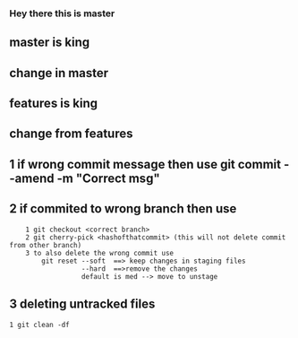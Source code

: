 ### Hey there this is master

## master is king
   ## change in master 
## features is king
   ## change from features

## 1 if wrong commit message then use git commit --amend -m "Correct msg"
## 2 if commited to wrong branch then use 
        1 git checkout <correct branch>
        2 git cherry-pick <hashofthatcommit> (this will not delete commit from other branch)
        3 to also delete the wrong commit use 
            git reset --soft  ==> keep changes in staging files
                      --hard  ==>remove the changes 
                      default is med --> move to unstage 
## 3 deleting untracked files 
    1 git clean -df